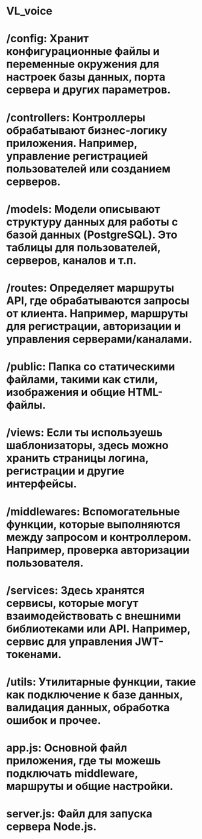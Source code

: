 # VL_voice

# /config: Хранит конфигурационные файлы и переменные окружения для настроек базы данных, порта сервера и других параметров.
# 
# /controllers: Контроллеры обрабатывают бизнес-логику приложения. Например, управление регистрацией пользователей или созданием серверов.
# 
# /models: Модели описывают структуру данных для работы с базой данных (PostgreSQL). Это таблицы для пользователей, серверов, каналов и т.п.
# 
# /routes: Определяет маршруты API, где обрабатываются запросы от клиента. Например, маршруты для регистрации, авторизации и управления серверами/каналами.
# 
# /public: Папка со статическими файлами, такими как стили, изображения и общие HTML-файлы.
# 
# /views: Если ты используешь шаблонизаторы, здесь можно хранить страницы логина, регистрации и другие интерфейсы.
# 
# /middlewares: Вспомогательные функции, которые выполняются между запросом и контроллером. Например, проверка авторизации пользователя.
# 
# /services: Здесь хранятся сервисы, которые могут взаимодействовать с внешними библиотеками или API. Например, сервис для управления JWT-токенами.
# 
# /utils: Утилитарные функции, такие как подключение к базе данных, валидация данных, обработка ошибок и прочее.
# 
# app.js: Основной файл приложения, где ты можешь подключать middleware, маршруты и общие настройки.
# 
# server.js: Файл для запуска сервера Node.js.